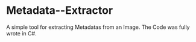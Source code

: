 # Metadata--Extractor
A simple tool for extracting Metadatas from an Image. The Code was fully wrote in C#. 
